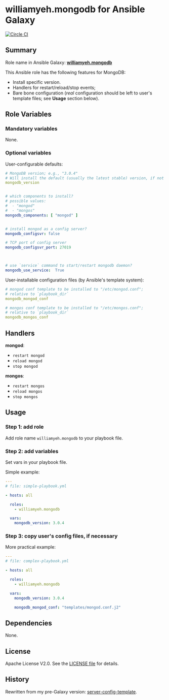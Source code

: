 
williamyeh.mongodb for Ansible Galaxy
============


[![Circle CI](https://circleci.com/gh/William-Yeh/ansible-mongodb.svg?style=shield)](https://circleci.com/gh/William-Yeh/ansible-mongodb)


## Summary

Role name in Ansible Galaxy: **[williamyeh.mongodb](https://galaxy.ansible.com/list#/roles/4405)**

This Ansible role has the following features for MongoDB:

 - Install specific version.
 - Handlers for restart/reload/stop events;
 - Bare bone configuration (*real* configuration should be left to user's template files; see **Usage** section below).




## Role Variables

### Mandatory variables

None.




### Optional variables

User-configurable defaults:

```yaml
# MongoDB version; e.g., "3.0.4"
# Will install the default (usually the latest stable) version, if not specified.
mongodb_version


# which components to install?
# possible values:
#  - "mongod"
#  - "mongos"
mongodb_components: [ "mongod" ]


# install mongod as a config server?
mongodb_configsvr: false

# TCP port of config server
mongodb_configsvr_port: 27019



# use `service` command to start/restart mongodb daemon?
mongodb_use_service:  True
```


User-installable configuration files (by Ansible's template system):

```yaml
# mongod conf template to be installed to "/etc/mongod.conf";
# relative to `playbook_dir`
mongodb_mongod_conf

# mongos conf template to be installed to "/etc/mongos.conf";
# relative to `playbook_dir`
mongodb_mongos_conf

```




## Handlers

**mongod**:

- `restart mongod`
- `reload mongod`
- `stop mongod`


**mongos**:

- `restart mongos`
- `reload mongos`
- `stop mongos`




## Usage


### Step 1: add role

Add role name `williamyeh.mongodb` to your playbook file.


### Step 2: add variables

Set vars in your playbook file.

Simple example:

```yaml
---
# file: simple-playbook.yml

- hosts: all

  roles:
    - williamyeh.mongodb

  vars:
    mongodb_version: 3.0.4
```


### Step 3: copy user's config files, if necessary


More practical example:

```yaml
---
# file: complex-playbook.yml

- hosts: all

  roles:
    - williamyeh.mongodb

  vars:
    mongodb_version: 3.0.4

    mongodb_mongod_conf: "templates/mongod.conf.j2"

```


## Dependencies

None.


## License

Apache License V2.0. See the [LICENSE file](LICENSE) for details.


## History

Rewritten from my pre-Galaxy version: [server-config-template](https://github.com/William-Yeh/server-config-template).
